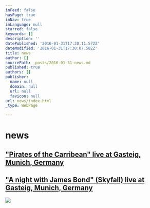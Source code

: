 ```yaml
---
inFeed: false
hasPage: true
inNav: true
inLanguage: null
starred: false
keywords: []
description: ''
datePublished: '2016-01-31T17:30:11.572Z'
dateModified: '2016-01-31T17:30:07.502Z'
title: news
author: []
sourcePath: _posts/2016-01-31-news.md
published: true
authors: []
publisher:
  name: null
  domain: null
  url: null
  favicon: null
url: news/index.html
_type: WebPage

---
```

# news

## ["Pirates of the Carribean" live at Gasteig, Munich, Germany][0]

## ["A night with James Bond" (Skyfall) live at Gasteig, Munich, Germany][1]
![](https://s3-us-west-2.amazonaws.com/the-grid-img/p/8af2fd2c8ca500b54c4aec2748b46b5427fd002c.jpg)

[0]: http://www.muenchenevent.de/veranstaltungen/Fluch_der_Karibik-3446.html
[1]: http://www.muenchenevent.de/veranstaltungen/Eine_Nacht_mit_James_Bond-3431.html#__utma=239463644.2018674490.1454261112.1454261112.1454261112.1&__utmb=239463644.9.8.1454261353037&__utmc=239463644&__utmx=-&__utmz=239463644.1454261112.1.1.utmcsr=google|utmccn=%28organic%29|utmcmd=organic|utmctr=%28not%20provided%29&__utmv=-&__utmk=68615506